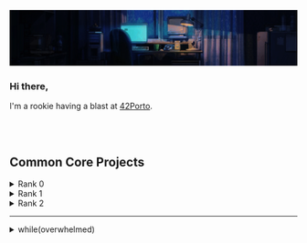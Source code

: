 
<p align="center">
   <img src="https://github.com/hen-lima/hen-lima/blob/main/banner.gif"/> 
  
### <p align="left">Hi there,</p> 
   
  I'm a rookie having a blast at [42Porto](https://www.42porto.com/).



   
  
<br><br>
## Common Core Projects

<details>
  <summary>Rank 0</summary>
   
  - [Libft](https://github.com/hen-lima/student42/tree/master/Libft) : my own C library
</details>

<details>
  <summary>Rank 1</summary>
   
  - [ft_printf](https://github.com/hen-lima/student42/tree/master/Printf) : pretty much a printf, minus the flags
  - [get_next_line](https://github.com/hen-lima/student42/tree/master/get_next_line) : returning a line read from a file descriptor
  - [Born2beroot](https://github.com/yourusername/project2) : virtual machine; no codes here, only the project description 
</details>  

<details>
  <summary>Rank 2</summary>
   
  - [push_swap](https://github.com/hen-lima/student42/tree/master/push_swap) : sorting stuff with minimum effort
</details>

---

<details>
  <summary>while(overwhelmed)</summary>

   - ```javascript
while (overwhelmed)
     listenTo(lofi);
```

</details>
lofi = [playlist](https://t.ly/wPdvW)


